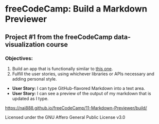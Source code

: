 # freeCodeCamp: Build a Markdown Previewer

## Project #1 from the freeCodeCamp data-visualization course

### Objectives:

1. Build an app that is functionally similar to [this one](https://codepen.io/freeCodeCamp/full/JXrLLE).
2. Fulfill the user stories, using whichever libraries or APIs necessary and adding personal style.

- **User Story:** I can type GitHub-flavored Markdown into a text area.
- **User Story:** I can see a preview of the output of my markdown that is updated as I type.

<https://nai888.github.io/freeCodeCamp/11-Markdown-Previewer/build/>

Licensed under the GNU Affero General Public License v3.0
